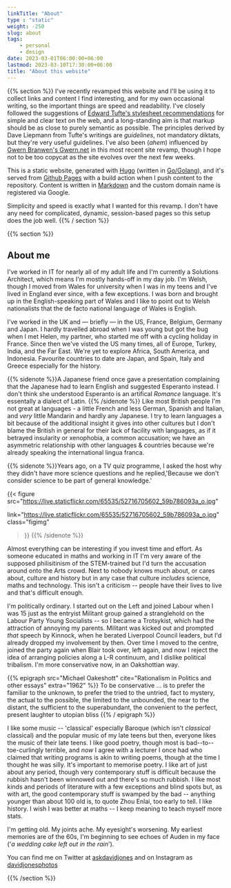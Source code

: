 ```yaml
---
linkTitle: "About"
type : "static"
weight: -250
slug: about
tags:
    - personal
    - design
date: 2023-03-01T06:00:00+06:00
lastmod: 2023-03-10T17:30:00+06:00
title: "About this website"
---
```

{{% section %}}
 I've recently revamped this website and I'll be using it to collect links and content I find interesting, and for my own occasional writing, so the important things are speed and readability. I've closely followed the suggestions of [Edward Tufte's stylesheet recommendations](https://edwardtufte.github.io/tufte-css/) for simple and clear text on the web, and a long-standing aim is that markup should be as close to purely semantic as possible. The principles derived by Dave Liepmann from Tufte's writings are *guidelines*, not mandatory diktats, but they're very useful guidelines. I've also been (*ahem*) influenced by [Gwern Branwen's Gwern.net](https://gwern.net) in this most recent site revamp, though I hope not to be too copycat as the site evolves over the next few weeks. 

 This is a static website, generated with [Hugo](https://gohugo.io/) (written in [Go/Golang](https://go.dev/)), and it's served from [Github Pages](https://pages.github.com/) with a build action when I push content to the repository. Content is written in [Markdown](https://www.markdownguide.org/) and the custom domain name is registered via Google. 

 Simplicity and speed is exactly what I wanted for this revamp. I don't have any need for complicated, dynamic, session-based pages so this setup does the job well.
{{% / section %}}

{{% section %}}
## About me

I've worked in IT for nearly all of my adult life and I'm currently a Solutions Architect, which means I'm mostly hands-off in my day job. I'm Welsh, though I moved from Wales for university when I was in my teens and I've lived in England ever since, with a few exceptions. I was born and brought up in the English-speaking part of Wales and I like to point out to Welsh nationalists that the de facto national language of Wales is English.  


I've worked in the UK and &mdash; briefly &mdash; in the US, France, Belgium, Germany and Japan. I hardly travelled abroad when I was young but got the bug when I met Helen, my partner, who started me off with a cycling holiday in France. Since then we've visted the US many times, all of Europe, Turkey, India, and the Far East. We're yet to explore Africa, South America, and Indonesia.  Favourite countries to date are Japan, and  Spain, Italy and Greece especially for the history. 



{{% sidenote %}}A Japanese friend once gave a presentation complaining that the Japanese had to learn English and suggested Esperanto instead. I don't think she understood Esperanto is an artifical *Romance* language. It's essentally a dialect of Latin. {{% /sidenote %}}
Like most British people I'm not great at languages - a little French and less German, Spanish and Italian, and *very* little Mandarin and hardly any Japanese. I try to learn languages a bit because of the additional insight it gives into other cultures but I don't blame the British in general for their lack of facility with languages, as if it betrayed insularity or xenophobia, a common accusation; we have an asymmetric relationship with other languages &amp; countries because we're already speaking the  international lingua franca. 

{{% sidenote %}}Years ago, on a TV quiz programme, I asked the  host why they didn't have more science questions and he replied,'Because we don't consider science to be part of general knowledge.'

{{< figure src="https://live.staticflickr.com/65535/52716705602_59b786093a_o.jpg" 

link="https://live.staticflickr.com/65535/52716705602_59b786093a_o.jpg" 
 class="figimg"
>}}
{{% /sidenote %}}

Almost everything can be interesting <a id="test"></a>if you invest time and effort. As someone educated in maths and working in IT I'm very aware of the supposed philisitinism of the STEM-trained but I'd turn the accusation around onto the Arts crowd. Next to nobody knows much about, or cares about,  culture and history but in any case that culture *includes*  science, maths and technology. This isn't a criticism -- people have their lives to live and that's difficult enough. 

I'm politically ordinary. I started out on the Left and joined Labour when I was 15 just as the entryist Militant group gained a stranglehold on the Labour Party Young Socialists -- so I became a Trotsykist, which had the attraction of annoying my parents. Militant was kicked out and prompted *that* speech by Kinnock, when he berated Liverpool Council leaders, but I'd already dropped my involvement by then. Over time I moved to the centre, joined the  party again when Blair took over, left again, and now I reject the idea of arranging policies along a L-R continuum, and I dislike political tribalism. I'm  more conservative now, in an Oakshottian way.

{{% epigraph src="Michael Oakeshott" cite="Rationalism in Politics and other essays" extra="1962" %}}
To be conservative ... is to prefer the familiar to the unknown, to prefer the tried to the untried, fact to mystery, the actual to the possible, the limited to the unbounded, the near to the distant, the sufficient to the superabundant, the convenient to the perfect, present laughter to utopian bliss
{{% / epigraph %}}

I like some music -- 'classical' especially Baroque (which isn't *classical* classical) and the popular  music of my late teens but then,  everyone likes the music of their late teens. I like good poetry, though most is bad--to--toe-curlingly terrible, and *now* I agree with a lecturer I once had who claimed that writing programs is akin to writing poems, though at the time I thought he was silly. It's important to memorise poetry.  I like art of just about any period, though very contemporary stuff is  difficult because the rubbish hasn't been winnowed out and there's so much rubbish. I like most kinds and periods of literature with a few exceptions and blind spots but, as with art, the good contemporary stuff is swamped by the bad -- anything younger than about 100 old is, to quote  Zhou Enlai, too early to tell. I like history. I wish I was better at maths -- I keep meaning to teach myself more stats.

I'm getting old. My joints ache. My eyesight's worsening. My earliest memories are of the 60s,  I'm beginning to see echoes of Auden in my face ('*a wedding cake left out in the rain*'). 

You can find me on Twitter at [askdavidjones](https://twitter.com/askdavidjones) and on Instagram as [davidjonesphotos](https://www.instagram.com/davidjonesphotos)

{{% /section %}}




